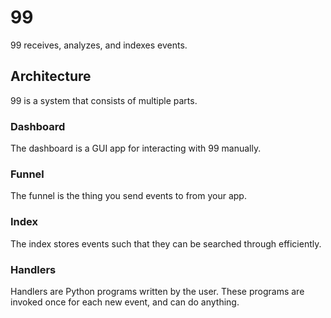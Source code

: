 # 99

99 receives, analyzes, and indexes events.

## Architecture

99 is a system that consists of multiple parts.

### Dashboard

The dashboard is a GUI app for interacting with 99 manually.

### Funnel

The funnel is the thing you send events to from your app.

### Index

The index stores events such that they can be searched through efficiently.

### Handlers

Handlers are Python programs written by the user. These programs are invoked
once for each new event, and can do anything.
